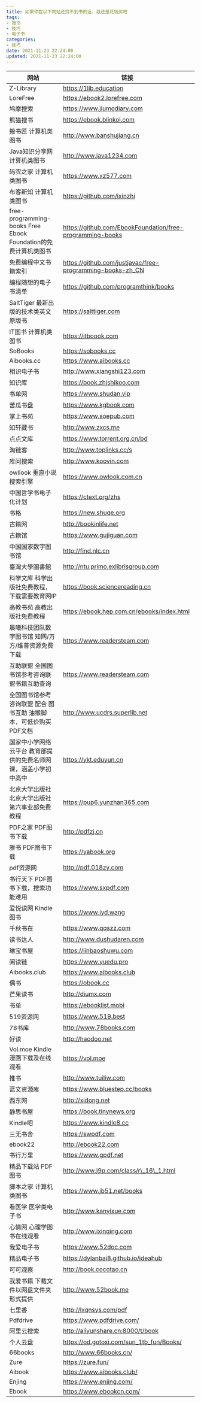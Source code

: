 ```yaml
---
title: 如果你在以下网站还找不到书的话，就还是花钱买吧
tags:
- 搜书
- 技巧
- 电子书
categories:
- 技巧
date: 2021-11-23 22:24:00
updated: 2021-11-23 22:24:00
---
```


| 网站 | 链接 |
| --- | --- |
| Z-Library | https://1lib.education |
| LoreFree | https://ebook2.lorefree.com |
| 鸠摩搜索 | https://www.jiumodiary.com |
| 熊猫搜书 | https://ebook.blinkol.com |
| 搬书匠 计算机类图书 | http://www.banshujiang.cn |
| Java知识分享网 计算机类图书 | http://www.java1234.com |
| 码农之家 计算机类图书 | https://www.xz577.com |
| 布客新知 计算机类图书 | https://github.com/ixinzhi|
| free-programming-books Free Ebook Foundation的免费计算机类图书 | https://github.com/EbookFoundation/free-programming-books |
| 免费编程中文书籍索引 | https://github.com/justjavac/free-programming-books-zh_CN |
| 编程随想的电子书清单 | https://github.com/programthink/books |
| SaltTiger 最新出版的技术类英文原版书 | https://salttiger.com |
| IT图书 计算机类图书 | https://itboook.com |
| SoBooks | https://sobooks.cc |
| Aibooks.cc | https://www.aibooks.cc |
| 相识电子书 | http://www.xiangshi123.com |
| 知识库 | https://book.zhishikoo.com |
| 书单网 | https://www.shudan.vip |
| 苦瓜书盘 | https://www.kgbook.com |
| 掌上书苑 | https://www.soepub.com |
| 知轩藏书 | http://www.zxcs.me |
| 点点文库 | https://www.torrent.org.cn/bd |
| 淘链客 | http://www.toplinks.cc/s |
| 库问搜索 | http://www.koovin.com |
| owllook 垂直小说搜索引擎 | https://www.owlook.com.cn |
| 中国哲学书电子化计划 | https://ctext.org/zhs |
| 书格 | https://new.shuge.org |
| 古籍网 | http://bookinlife.net |
| 古籍馆 | https://www.gujiguan.com |
| 中国国家数字图书馆 | http://find.nlc.cn |
| 臺灣大學圖書館 | http://ntu.primo.exlibrisgroup.com |
| 科学文库 科学出版社免费教程，下载需要教育网IP | https://book.sciencereading.cn |
| 高教书苑 高教出版社免费教程 | https://ebook.hep.com.cn/ebooks/index.html |
| 晨曦科技团队数字图书馆 知网/万方/维普资源免费下载 | https://www.readersteam.com |
| 互助联盟 全国图书馆参考咨询联盟书籍互助查询 | https://www.readersteam.com |
| 全国图书馆参考咨询联盟 配合 图书互助 油猴脚本，可低价购买PDF文档 | http://www.ucdrs.superlib.net |
| 国家中小学网络云平台 教育部提供的免费名师网课，涵盖小学初中高中 | https://ykt.eduyun.cn |
| 北京大学出版社 北京大学出版社第六事业部免费教程 | https://pup6.yunzhan365.com |
| PDF之家 PDF图书下载 | http://pdfzj.cn |
| 雅书 PDF图书下载 | https://yabook.org |
| pdf资源网 | http://pdf.018zy.com |
| 书行天下 PDF图书下载，搜索功能难用 | https://www.sxpdf.com |
| 爱悦读网 Kindle图书 | https://www.iyd.wang |
| 千秋书在 | https://www.qqszz.com |
| 读书达人 | http://www.dushudaren.com |
| 琳宝书屋 | https://linbaoshuwu.com |
| 阅读链 | https://www.yuedu.pro |
| Aibooks.club | https://www.aibooks.club |
| 偶书 | https://obook.cc |
| 芒果读书 | http://diumx.com |
| 书单 | https://ebooklist.mobi |
| 519资源网 | https://www.519.best |
| 78书库 | http://www.78books.com |
| 好读 | http://haodoo.net |
| Vol.moe Kindle漫画下载及在线观看 | https://vol.moe |
| 推书 | http://www.tuiliw.com |
| 蓝文资源库 | https://www.bluestep.cc/books |
| 西东网 | http://xidong.net |
| 静思书屋 | https://book.tinynews.org |
| Kindle吧 | https://www.kindle8.cc |
| 三无书舍 | https://swpdf.com |
| ebook22 | http://ebook22.com |
| 书行万里 | https://www.gpdf.net |
| 精品下载站 PDF图书 | http://www.j9p.com/class/r\_16\_1.html |
| 脚本之家 计算机类图书 | https://www.jb51.net/books |
| 看医学 医学类电子书 | http://www.kanyixue.com |
| 心情网 心理学图书在线观看 | http://www.ixinqing.com |
| 我爱电子书 | https://www.52doc.com |
| 精品电子书 | https://dylanbai8.github.io/ideahub |
| 可可观察 | http://book.cocotao.cn |
| 我爱书籍 下载文件以网盘文件夹形式提供 | http://www.52book.me |
| 七里香 | http://lxqnsys.com/pdf |
| Pdfdrive | https://www.pdfdrive.com/ |
| 阿里云搜索 | http://aliyunshare.cn:8000/t/book |
| 个人云盘 | https://od.gotoxi.com/sun_1tb_fun/Books/ |
| 66books | http://www.66books.cn/|
| Zure | https://zure.fun/|
| Aibook| https://www.aibooks.club/|
| Enjing| https://www.enjing.com/|
| Ebook| https://www.ebookcn.com/|